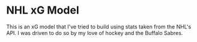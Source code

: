 # NHL xG Model

This is an xG model that I've tried to build using stats taken from the NHL's API. I was driven to do so by my love of hockey and the Buffalo Sabres. 
